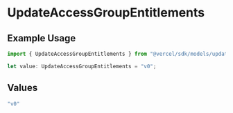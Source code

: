 # UpdateAccessGroupEntitlements

## Example Usage

```typescript
import { UpdateAccessGroupEntitlements } from "@vercel/sdk/models/updateaccessgroupop.js";

let value: UpdateAccessGroupEntitlements = "v0";
```

## Values

```typescript
"v0"
```